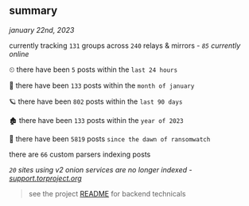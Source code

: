
## summary
_january 22nd, 2023_

currently tracking `131` groups across `240` relays & mirrors - _`85` currently online_

⏲ there have been `5` posts within the `last 24 hours`

🦈 there have been `133` posts within the `month of january`

🪐 there have been `802` posts within the `last 90 days`

🏚 there have been `133` posts within the `year of 2023`

🦕 there have been `5819` posts `since the dawn of ransomwatch`

there are `66` custom parsers indexing posts

_`20` sites using v2 onion services are no longer indexed - [support.torproject.org](https://support.torproject.org/onionservices/v2-deprecation/)_

> see the project [README](https://github.com/joshhighet/ransomwatch#ransomwatch--) for backend technicals
